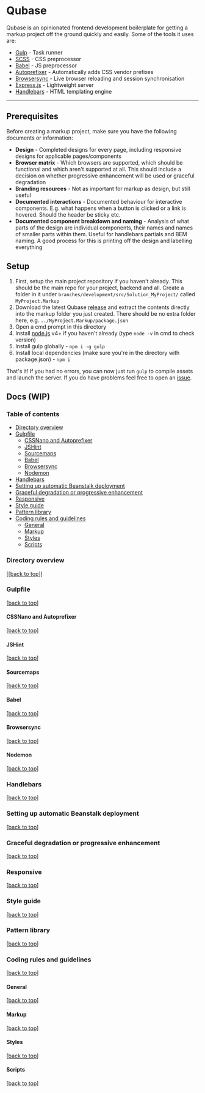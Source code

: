 # Qubase

Qubase is an opinionated frontend development boilerplate for getting a markup project off the ground quickly and easily. Some of the tools it uses are:

- [Gulp](http://gulpjs.com/) - Task runner
- [SCSS](http://sass-lang.com/) - CSS preprocessor
- [Babel](https://babeljs.io/) - JS preprocessor
- [Autoprefixer](https://github.com/postcss/autoprefixer) - Automatically adds CSS vendor prefixes
- [Browsersync](https://www.browsersync.io/) - Live browser reloading and session synchronisation
- [Express.js](http://expressjs.com/) - Lightweight server
- [Handlebars](http://handlebarsjs.com/) - HTML templating engine

----------------

## Prerequisites

Before creating a markup project, make sure you have the following documents or information:

- **Design** - Completed designs for every page, including responsive designs for applicable pages/components
- **Browser matrix** - Which browsers are supported, which should be functional and which aren't supported at all. This should include a decision on whether progressive enhancement will be used or graceful degradation
- **Branding resources** - Not as important for markup as design, but still useful
- **Documented interactions** - Documented behaviour for interactive components. E.g. what happens when a button is clicked or a link is hovered. Should the header be sticky etc.
- **Documented component breakdown and naming** - Analysis of what parts of the design are individual components, their names and names of smaller parts within them. Useful for handlebars partials and BEM naming. A good process for this is printing off the design and labelling everything

## Setup

1. First, setup the main project repository if you haven't already. This should be the main repo for your project, backend and all. Create a folder in it under `branches/development/src/Solution_MyProject/` called `MyProject.Markup`
2. Download the latest Qubase [release](https://github.com/Jazcash/Qubase/releases) and extract the contents directly into the markup folder you just created. There should be no extra folder here, e.g. `../MyProject.Markup/package.json`
3. Open a cmd prompt in this directory
4. Install [node.js](https://nodejs.org/en/) v4+ if you haven't already (type `node -v` in cmd to check version)
5. Install gulp globally - `npm i -g gulp`
6. Install local dependencies (make sure you're in the directory with package.json) - `npm i`

That's it! If you had no errors, you can now just run `gulp` to compile assets and launch the server. If you do have problems feel free to open an [issue](https://github.com/Jazcash/Qubase/issues).

## Docs (WIP)

### Table of contents

- [Directory overview](#directory-overview)
- [Gulpfile](#gulpfile)
	- [CSSNano and Autoprefixer](#cssnano-and-autoprefixer)
	- [JSHint](#jshint)
	- [Sourcemaps](#sourcemaps)
	- [Babel](#babel)
	- [Browsersync](#browsersync)
	- [Nodemon](#nodemon)
- [Handlebars](#handlebars)
- [Setting up automatic Beanstalk deployment](#setting-up-automatic-beanstalk-deployment)
- [Graceful degradation or progressive enhancement](#graceful-degradation-or-progressive-enhancement)
- [Responsive](#responsive)
- [Style guide](#style-guide)
- [Pattern library](#pattern-library)
- [Coding rules and guidelines](#coding-rules-and-guidelines)
	- [General](#general)
	- [Markup](#markup)
	- [Styles](#styles)
	- [Scripts](#scripts)

### Directory overview
[[[back to top](#table-of-contents)]]

### Gulpfile
[[back to top](#table-of-contents)]

#### CSSNano and Autoprefixer
[[back to top](#table-of-contents)]

#### JSHint
[[back to top](#table-of-contents)]

#### Sourcemaps
[[back to top](#table-of-contents)]

#### Babel
[[back to top](#table-of-contents)]

#### Browsersync
[[back to top](#table-of-contents)]

#### Nodemon
[[back to top](#table-of-contents)]

### Handlebars
[[back to top](#table-of-contents)]

### Setting up automatic Beanstalk deployment
[[back to top](#table-of-contents)]

### Graceful degradation or progressive enhancement
[[back to top](#table-of-contents)]

### Responsive
[[back to top](#table-of-contents)]

### Style guide
[[back to top](#table-of-contents)]

### Pattern library
[[back to top](#table-of-contents)]

### Coding rules and guidelines
[[back to top](#table-of-contents)]

#### General
[[back to top](#table-of-contents)]

#### Markup
[[back to top](#table-of-contents)]

#### Styles
[[back to top](#table-of-contents)]

#### Scripts
[[back to top](#table-of-contents)]

